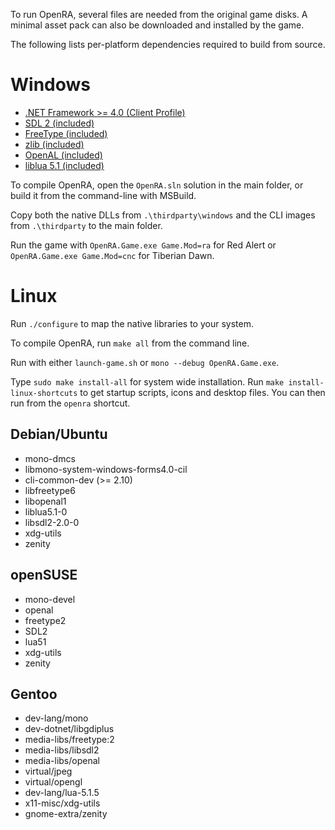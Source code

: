 To run OpenRA, several files are needed from the original game disks.
A minimal asset pack can also be downloaded and installed by the game.

The following lists per-platform dependencies required to build from source.

Windows
=======

* [.NET Framework >= 4.0 (Client Profile)](http://www.microsoft.com/en-us/download/details.aspx?id=17113)
* [SDL 2 (included)](http://www.libsdl.org/download-2.0.php)
* [FreeType (included)](http://gnuwin32.sourceforge.net/packages/freetype.htm)
* [zlib (included)](http://gnuwin32.sourceforge.net/packages/zlib.htm)
* [OpenAL (included)](http://kcat.strangesoft.net/openal.html)
* [liblua 5.1 (included)](http://luabinaries.sourceforge.net/download.html)

To compile OpenRA, open the `OpenRA.sln` solution in the main folder,
or build it from the command-line with MSBuild.

Copy both the native DLLs from `.\thirdparty\windows`
and the CLI images from `.\thirdparty` to the main folder.

Run the game with `OpenRA.Game.exe Game.Mod=ra` for Red Alert
or `OpenRA.Game.exe Game.Mod=cnc` for Tiberian Dawn.

Linux
=====

Run `./configure` to map the native libraries to your system.

To compile OpenRA, run `make all` from the command line.

Run with either `launch-game.sh` or `mono --debug OpenRA.Game.exe`.

Type `sudo make install-all` for system wide installation. Run `make install-linux-shortcuts` to get startup scripts, icons and desktop files. You can then run from the `openra` shortcut.

Debian/Ubuntu
-------------

* mono-dmcs
* libmono-system-windows-forms4.0-cil
* cli-common-dev (>= 2.10)
* libfreetype6
* libopenal1
* liblua5.1-0
* libsdl2-2.0-0
* xdg-utils
* zenity

openSUSE
--------

* mono-devel
* openal
* freetype2
* SDL2
* lua51
* xdg-utils
* zenity

Gentoo
------

* dev-lang/mono
* dev-dotnet/libgdiplus
* media-libs/freetype:2
* media-libs/libsdl2
* media-libs/openal
* virtual/jpeg
* virtual/opengl
* dev-lang/lua-5.1.5
* x11-misc/xdg-utils
* gnome-extra/zenity
